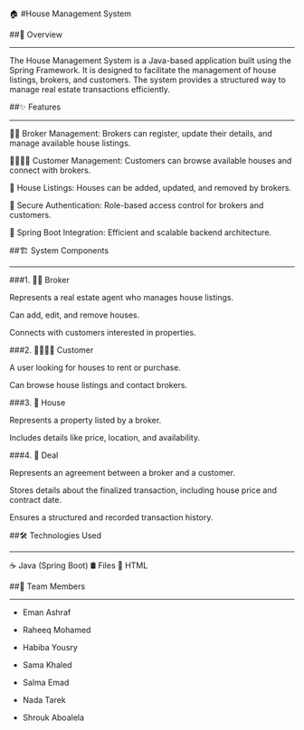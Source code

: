 🏠 #House Management System

##📌 Overview
_________________________________________________________________________________________________________________________________________________________

The House Management System is a Java-based application built using the Spring Framework. It is designed to facilitate the management of house listings, brokers, and customers. The system provides a structured way to manage real estate transactions efficiently.

##✨ Features
_________________________________________________________________________________________________________________________________________________________

👨‍💼 Broker Management: Brokers can register, update their details, and manage available house listings.

👨‍👩‍👧‍👦 Customer Management: Customers can browse available houses and connect with brokers.

🏡 House Listings: Houses can be added, updated, and removed by brokers.

🔐 Secure Authentication: Role-based access control for brokers and customers.

🚀 Spring Boot Integration: Efficient and scalable backend architecture.

##🏗️ System Components
________________________________________________________________________________________________________________________________________________________

###1. 👨‍💼 Broker

Represents a real estate agent who manages house listings.

Can add, edit, and remove houses.

Connects with customers interested in properties.

###2. 👨‍👩‍👧‍👦 Customer

A user looking for houses to rent or purchase.

Can browse house listings and contact brokers.

###3. 🏡 House

Represents a property listed by a broker.

Includes details like price, location, and availability.

###4. 📜 Deal

Represents an agreement between a broker and a customer.

Stores details about the finalized transaction, including house price and contract date.

Ensures a structured and recorded transaction history.

##🛠️ Technologies Used
______________________________________________________________________________________________________________________________________________________

☕ Java (Spring Boot)
🛢️ Files
🎨 HTML

##👥 Team Members
______________________________________________________________________________________________________________________________________________________

* Eman Ashraf

* Raheeq Mohamed

* Habiba Yousry

* Sama Khaled

* Salma Emad

* Nada Tarek

* Shrouk Aboalela
